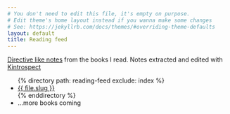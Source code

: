 ```yaml
---
# You don't need to edit this file, it's empty on purpose.
# Edit theme's home layout instead if you wanna make some changes
# See: https://jekyllrb.com/docs/themes/#overriding-theme-defaults
layout: default
title: Reading feed
---
```


<div class="home">
  <p><a href="https://sivers.org/2do">Directive like notes</a> from the books I read. Notes extracted and edited with <a href="https://kintrospect.com">Kintrospect</a></p>
  <ul class="">
    {% directory path: reading-feed exclude: index %}
    <li>
      <a href="{{ file.slug }}">{{ file.slug }}</a>
    </li>
    {% enddirectory %}
    <li>
      ...more books coming
    </li>
  </ul>
</div>
